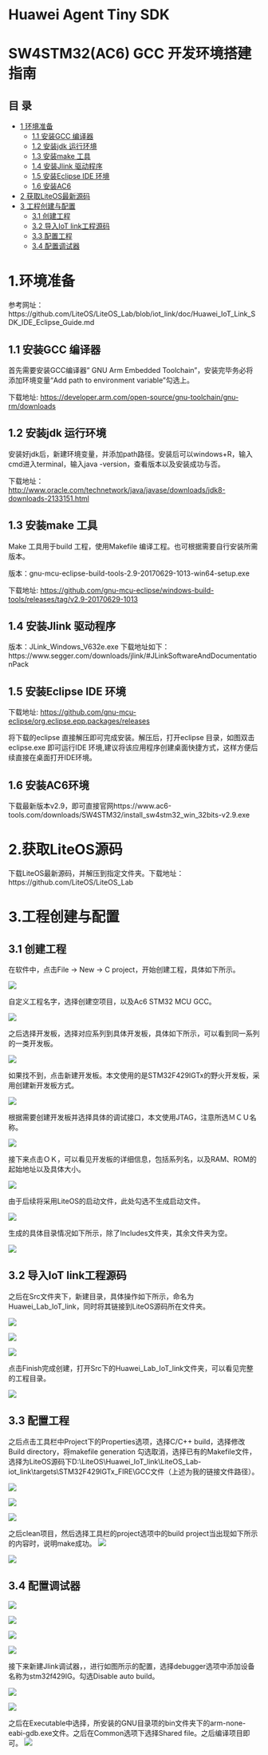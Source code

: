 # Huawei Agent Tiny SDK
# SW4STM32(AC6) GCC 开发环境搭建指南

## 目 录
<!-- TOC -->

- [1 环境准备](#1)
    - [1.1 安装GCC 编译器](#1.1)
    - [1.2 安装jdk 运行环境](#1.2)
    - [1.3 安装make 工具](#1.3)
    - [1.4 安装Jlink 驱动程序](#1.4)
    - [1.5 安装Eclipse IDE 环境](#1.5)
    - [1.6 安装AC6](#1.6)
- [2 获取LiteOS最新源码](#2) 
- [3 工程创建与配置](#3)
    - [3.1 创建工程](#3.1)
    - [3.2 导入IoT link工程源码](#3.2)
    - [3.3 配置工程](#3.3)
    - [3.4 配置调试器](#3.4)
<!-- /TOC -->
<h1 id="1">1.环境准备</h1>
参考网址：https://github.com/LiteOS/LiteOS_Lab/blob/iot_link/doc/Huawei_IoT_Link_SDK_IDE_Eclipse_Guide.md

<h2 id="1.1">1.1 安装GCC 编译器</h2>
首先需要安装GCC编译器” GNU Arm Embedded Toolchain”，安装完毕务必将添加环境变量“Add path to environment variable”勾选上。 

下载地址: https://developer.arm.com/open-source/gnu-toolchain/gnu-rm/downloads

<h2 id="1.2">1.2 安装jdk 运行环境</h2>
安装好jdk后，新建环境变量，并添加path路径。安装后可以windows+R，输入cmd进入terminal，输入java -version，查看版本以及安装成功与否。

下载地址： http://www.oracle.com/technetwork/java/javase/downloads/jdk8-downloads-2133151.html

<h2 id="1.3">1.3 安装make 工具</h2>
Make 工具用于build 工程，使用Makefile 编译工程。也可根据需要自行安装所需版本。

版本：gnu-mcu-eclipse-build-tools-2.9-20170629-1013-win64-setup.exe

下载地址: https://github.com/gnu-mcu-eclipse/windows-build-tools/releases/tag/v2.9-20170629-1013

<h2 id="1.4">1.4 安装Jlink 驱动程序</h2>
版本：JLink_Windows_V632e.exe  下载地址如下：https://www.segger.com/downloads/jlink/#JLinkSoftwareAndDocumentationPack 

<h2 id="1.5">1.5 安装Eclipse IDE 环境</h2>

下载地址: https://github.com/gnu-mcu-eclipse/org.eclipse.epp.packages/releases

将下载的eclipse 直接解压即可完成安装。解压后，打开eclipse 目录，如图双击eclipse.exe 即可运行IDE 环境,建议将该应用程序创建桌面快捷方式，这样方便后续直接在桌面打开IDE环境。

<h2 id="1.6">1.6 安装AC6环境</h2>
下载最新版本v2.9，即可直接官网https://www.ac6-tools.com/downloads/SW4STM32/install_sw4stm32_win_32bits-v2.9.exe

<h1 id="2">2.获取LiteOS源码</h1>
下载LiteOS最新源码，并解压到指定文件夹。下载地址：https://github.com/LiteOS/LiteOS_Lab

<h1 id="2">3.工程创建与配置</h1>

<h2 id="3.1">3.1 创建工程</h2>
在软件中，点击File → New → C project，开始创建工程，具体如下所示。

![](./meta/IoT_Link/ide/SW4STM32(AC6)_GCC/chen_AC6_01.png)

自定义工程名字，选择创建空项目，以及Ac6 STM32 MCU GCC。

![](./meta/IoT_link/ide/SW4STM32(AC6)_GCC/chen_AC6_02.png)

之后选择开发板，选择对应系列到具体开发板，具体如下所示，可以看到同一系列的一类开发板。

![](./meta/IoT_Link/ide/SW4STM32(AC6)_GCC/chen_AC6_03.png)

如果找不到，点击新建开发板。本文使用的是STM32F429IGTx的野火开发板，采用创建新开发板方式。

![](./meta/IoT_Link/ide/SW4STM32(AC6)_GCC/chen_AC6_04.png)

根据需要创建开发板并选择具体的调试接口，本文使用JTAG，注意所选ＭＣＵ名称。

![](./meta/IoT_Link/ide/SW4STM32(AC6)_GCC/chen_AC6_05.png)

接下来点击ＯＫ，可以看见开发板的详细信息，包括系列名，以及RAM、ROM的起始地址以及具体大小。

![](./meta/IoT_Link/ide/SW4STM32(AC6)_GCC/chen_AC6_06.png)

由于后续将采用LiteOS的启动文件，此处勾选不生成启动文件。

![](./meta/IoT_Link/ide/SW4STM32(AC6)_GCC/chen_AC6_07.png)

生成的具体目录情况如下所示，除了Includes文件夹，其余文件夹为空。

![](./meta/IoT_Link/ide/SW4STM32(AC6)_GCC/chen_AC6_08.png)



<h2 id="3.2">3.2 导入IoT link工程源码</h2>
之后在Src文件夹下，新建目录，具体操作如下所示，命名为Huawei_Lab_IoT_link，同时将其链接到LiteOS源码所在文件夹。

![](./meta/IoT_Link/ide/SW4STM32(AC6)_GCC/chen_AC6_09.png)

![](./meta/IoT_Link/ide/SW4STM32(AC6)_GCC/chen_AC6_10.png)

![](./meta/IoT_Link/ide/SW4STM32(AC6)_GCC/chen_AC6_11.png)

点击Finish完成创建，打开Src下的Huawei_Lab_IoT_link文件夹，可以看见完整的工程目录。

![](./meta/IoT_Link/ide/SW4STM32(AC6)_GCC/chen_AC6_12.png)

<h2 id="3.3">3.3 配置工程</h2>
之后点击工具栏中Project下的Properties选项，选择C/C++ build，选择修改Build directory，将makefile generation 勾选取消，选择已有的Makefile文件，选择为LiteOS源码下D:\LiteOS\Huawei_IoT_link\LiteOS_Lab-iot_link\targets\STM32F429IGTx_FIRE\GCC文件（上述为我的链接文件路径）。

![](./meta/IoT_Link/ide/SW4STM32(AC6)_GCC/chen_AC6_13.png)

![](./meta/IoT_Link/ide/SW4STM32(AC6)_GCC/chen_AC6_14.png)

![](./meta/IoT_Link/ide/SW4STM32(AC6)_GCC/chen_AC6_15.png)

之后clean项目，然后选择工具栏的project选项中的build project当出现如下所示的内容时，说明make成功。
![](./meta/IoT_Link/ide/SW4STM32(AC6)_GCC/chen_AC6_16.png)

![](./meta/IoT_Link/ide/SW4STM32(AC6)_GCC/chen_AC6_17.png)

<h2 id="3.4">3.4 配置调试器</h2>

![](./meta/IoT_Link/ide/SW4STM32(AC6)_GCC/chen_AC6_18.png)

![](./meta/IoT_Link/ide/SW4STM32(AC6)_GCC/chen_AC6_19.png)

![](./meta/IoT_Link/ide/SW4STM32(AC6)_GCC/chen_AC6_20.png)

![](./meta/IoT_Link/ide/SW4STM32(AC6)_GCC/chen_AC6_21.png)

接下来新建Jlink调试器，，进行如图所示的配置，选择debugger选项中添加设备名称为stm32f429IG。勾选Disable auto build。

![](./meta/IoT_Link/ide/SW4STM32(AC6)_GCC/chen_AC6_22.png)

![](./meta/IoT_Link/ide/SW4STM32(AC6)_GCC/chen_AC6_23.png)

之后在Executable中选择，所安装的GNU目录项的bin文件夹下的arm-none-eabi-gdb.exe文件。之后在Common选项下选择Shared file。之后编译项目即可。
![](./meta/IoT_Link/ide/SW4STM32(AC6)_GCC/chen_AC6_24.png)


